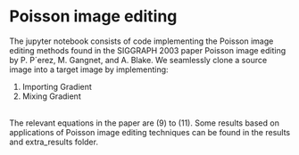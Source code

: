 # Poisson image editing
The jupyter notebook consists of code implementing the Poisson image editing methods found in the SIGGRAPH 2003 paper Poisson image editing by P. P´erez, M. Gangnet, and A. Blake. We seamlessly clone a source image into a target image by implementing:
<br>
<ol>
<li> Importing Gradient</li>
<li> Mixing Gradient</li>
</ol>
<br>
The relevant equations in the paper are (9) to (11). Some results based on applications of Poisson image editing techniques can be found in the results and extra_results folder. 

